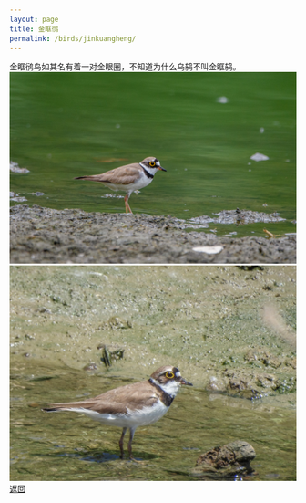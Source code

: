 ```yaml
---
layout: page
title: 金眶鸻
permalink: /birds/jinkuangheng/
---
```

金眶鸻鸟如其名有着一对金眼圈，不知道为什么乌鸫不叫金眶鸫。
![](../picture/金眶鸻/DSC_4225.jpg)
![](../picture/金眶鸻/DSCN1389.jpg)
[返回](../../)

